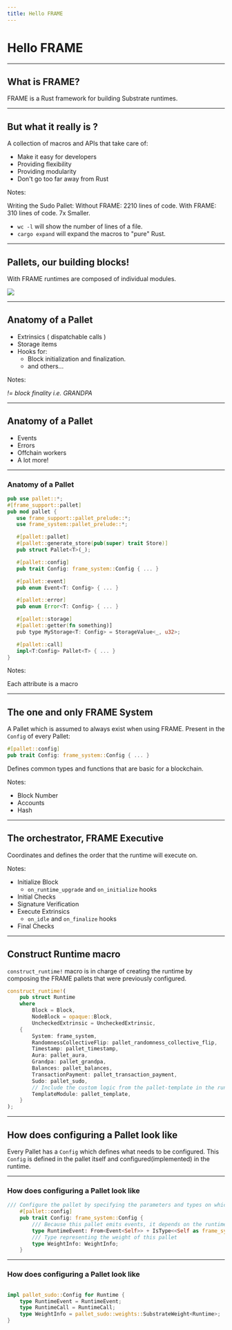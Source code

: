 ```yaml
---
title: Hello FRAME
---
```


# Hello FRAME

---

## What is FRAME?

FRAME is a Rust framework for building Substrate runtimes.

---

## But what it really is ?

A collection of macros and APIs that take care of:

- Make it easy for developers
- Providing flexibility
- Providing modularity
- Don't go too far away from Rust

Notes:

Writing the Sudo Pallet:
Without FRAME: 2210 lines of code.
With FRAME: 310 lines of code.
7x Smaller.

- `wc -l` will show the number of lines of a file.
- `cargo expand` will expand the macros to "pure" Rust.


---

## Pallets, our building blocks!

With FRAME runtimes are composed of individual modules.

<image src="https://docs.substrate.io/static/26bc9a1dad7d0bb2198e86a5ee6dd885/0fb04/runtime-and-frame.avif">

---

## Anatomy of a Pallet

- Extrinsics ( dispatchable calls )
- Storage items
- Hooks for:
  - Block initialization and finalization.
  - and others...

Notes:

_!= block finality i.e. GRANDPA_

---

## Anatomy of a Pallet

- Events
- Errors
- Offchain workers
- A lot more!

---

### Anatomy of a Pallet

```rust
pub use pallet::*;
#[frame_support::pallet]
pub mod pallet {
   use frame_support::pallet_prelude::*;
   use frame_system::pallet_prelude::*;

   #[pallet::pallet]
   #[pallet::generate_store(pub(super) trait Store)]
   pub struct Pallet<T>(_);

   #[pallet::config]
   pub trait Config: frame_system::Config { ... }

   #[pallet::event]
   pub enum Event<T: Config> { ... }

   #[pallet::error]
   pub enum Error<T: Config> { ... }

   #[pallet::storage]
   #[pallet::getter(fn something)]
   pub type MyStorage<T: Config> = StorageValue<_, u32>;

   #[pallet::call]
   impl<T:Config> Pallet<T> { ... }
}
```

Notes:

Each attribute is a macro

---

## The one and only FRAME System

A Pallet which is assumed to always exist when using FRAME. Present in the `Config` of every Pallet:

```rust
#[pallet::config]
pub trait Config: frame_system::Config { ... }
```
Defines common types and functions that are basic for a blockchain.

Notes:

- Block Number
- Accounts
- Hash

---

## The orchestrator, FRAME Executive

Coordinates and defines the order that the runtime will execute on.

Notes:

- Initialize Block
  - `on_runtime_upgrade` and `on_initialize` hooks
- Initial Checks
- Signature Verification
- Execute Extrinsics
  - `on_idle` and `on_finalize` hooks
- Final Checks

---

## Construct Runtime macro

`construct_runtime!` macro is in charge of creating the runtime by composing the FRAME pallets that were previously configured.

```rust
construct_runtime!(
	pub struct Runtime
	where
		Block = Block,
		NodeBlock = opaque::Block,
		UncheckedExtrinsic = UncheckedExtrinsic,
	{
		System: frame_system,
		RandomnessCollectiveFlip: pallet_randomness_collective_flip,
		Timestamp: pallet_timestamp,
		Aura: pallet_aura,
		Grandpa: pallet_grandpa,
		Balances: pallet_balances,
		TransactionPayment: pallet_transaction_payment,
		Sudo: pallet_sudo,
		// Include the custom logic from the pallet-template in the runtime.
		TemplateModule: pallet_template,
	}
);
```

---

## How does configuring a Pallet look like

Every Pallet has a `Config`  which defines what needs to be configured.
This `Config` is defined in the pallet itself and configured(implemented) in the runtime.

---

### How does configuring a Pallet look like

```rust
/// Configure the pallet by specifying the parameters and types on which it depends.
	#[pallet::config]
	pub trait Config: frame_system::Config {
		/// Because this pallet emits events, it depends on the runtime's definition of an event.
		type RuntimeEvent: From<Event<Self>> + IsType<<Self as frame_system::Config>::RuntimeEvent>;
		/// Type representing the weight of this pallet
		type WeightInfo: WeightInfo;
	}
```

---

### How does configuring a Pallet look like

```rust

impl pallet_sudo::Config for Runtime {
	type RuntimeEvent = RuntimeEvent;
	type RuntimeCall = RuntimeCall;
	type WeightInfo = pallet_sudo::weights::SubstrateWeight<Runtime>;
}

```